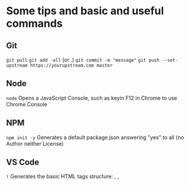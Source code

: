 # Some tips and basic and useful commands

## Git
```git pull```
```git add -all``` (or .)
```git commit -m "message"```
```git push --set-upstream https://yourupstream.com master```



## Node

```node``` Opens a JavaScript Console, such as keyin F12 in Chrome to use Chrome Console



## NPM

```npm init -y``` Generates a default package.json answering "yes" to all (no Author neither License)

## VS Code

```!``` Generates the basic HTML tags structure: <html>, <head>, <body>
  
  
